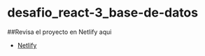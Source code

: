 # desafio_react-3_base-de-datos

##Revisa el proyecto en Netlify aqui

- [Netlify](https://desafio-react-3-base-de-datos.netlify.app)
